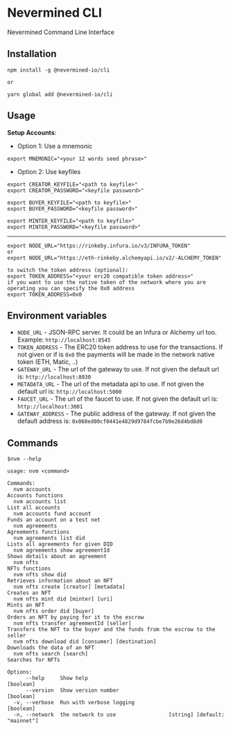 # Nevermined CLI

Nevermined Command Line Interface

## Installation

```
npm install -g @nevermined-io/cli

or

yarn global add @nevermined-io/cli
```

## Usage

**Setup Accounts**:

- Option 1: Use a mnemonic

```
export MNEMONIC="<your 12 words seed phrase>"
```

- Option 2: Use keyfiles

```
export CREATOR_KEYFILE="<path to keyfile>"
export CREATOR_PASSWORD="<keyfile password>"

export BUYER_KEYFILE="<path to keyfile>"
export BUYER_PASSWORD="<keyfile password>"

export MINTER_KEYFILE="<path to keyfile>"
export MINTER_PASSWORD="<keyfile password>"
```

---

```
export NODE_URL="https://rinkeby.infura.io/v3/INFURA_TOKEN"
or
export NODE_URL="https://eth-rinkeby.alchemyapi.io/v2/-ALCHEMY_TOKEN"

to switch the token address (optional):
export TOKEN_ADDRESS="<your erc20 compatible token address>"
if you want to use the native token of the network where you are operating you can specify the 0x0 address
export TOKEN_ADDRESS=0x0
```


## Environment variables

* `NODE_URL` - JSON-RPC server. It could be an Infura or Alchemy url too. Example: `http://localhost:8545`
* `TOKEN_ADDRESS` - The ERC20 token address to use for the transactions. If not given or if is `0x0` the payments will be made in the network native token (ETH, Matic, ..)
* `GATEWAY_URL` - The url of the gateway to use. If not given the default url is: `http://localhost:8030`
* `METADATA_URL` - The url of the metadata api to use. If not given the default url is: `http://localhost:5000`
* `FAUCET_URL` - The url of the faucet to use. If not given the default url is: `http://localhost:3001`
* `GATEWAY_ADDRESS` - The public address of the gateway. If not given the default address is: `0x068ed00cf0441e4829d9784fcbe7b9e26d4bd8d0`


## Commands


```
$nvm --help

usage: nvm <command>

Commands:
  nvm accounts                                                      Accounts functions
  nvm accounts list                                                 List all accounts
  nvm accounts fund account                                         Funds an account on a test net
  nvm agreements                                                    Agreements functions
  nvm agreements list did                                           Lists all agreements for given DID
  nvm agreements show agreementId                                   Shows details about an agreement
  nvm nfts                                                          NFTs functions
  nvm nfts show did                                                 Retrieves information about an NFT
  nvm nfts create [creator] [metadata]                              Creates an NFT
  nvm nfts mint did [minter] [uri]                                  Mints an NFT
  nvm nfts order did [buyer]                                        Orders an NFT by paying for it to the escrow
  nvm nfts transfer agreementId [seller]                            Transfers the NFT to the buyer and the funds from the escrow to the seller
  nvm nfts download did [consumer] [destination]                    Downloads the data of an NFT
  nvm nfts search [search]                                          Searches for NFTs

Options:
      --help     Show help                                              [boolean]
      --version  Show version number                                    [boolean]
  -v, --verbose  Run with verbose logging                               [boolean]
  -n, --network  the network to use                 [string] [default: "mainnet"]
```
